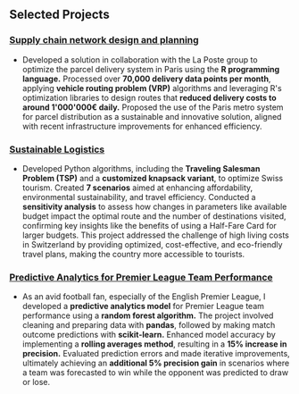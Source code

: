## **Selected Projects**

### [Supply chain network design and planning](https://github.com/Adlan-Boithier/Supply-Chain-La-Poste/)
  - Developed a solution in collaboration with the La Poste group to optimize the parcel delivery system in Paris using the **R programming language.** Processed over **70,000 delivery data points per month**, applying **vehicle routing problem (VRP)** algorithms and leveraging R's optimization libraries to design routes that **reduced delivery costs to around 1'000'000€ daily.** Proposed the use of the Paris metro system for parcel distribution as a sustainable and innovative solution, aligned with recent infrastructure improvements for enhanced efficiency.

### [Sustainable Logistics](https://github.com/Adlan-Boithier/Sustainable-Logistics/)
- Developed Python algorithms, including the **Traveling Salesman Problem (TSP)** and a **customized knapsack variant**, to optimize Swiss tourism. Created **7 scenarios** aimed at enhancing affordability, environmental sustainability, and travel efficiency. Conducted a **sensitivity analysis** to assess how changes in parameters like available budget impact the optimal route and the number of destinations visited, confirming key insights like the benefits of using a Half-Fare Card for larger budgets. This project addressed the challenge of high living costs in Switzerland by providing optimized, cost-effective, and eco-friendly travel plans, making the country more accessible to tourists.

### [Predictive Analytics for Premier League Team Performance](https://github.com/Adlan-Boithier/Premier-League-Prediction/)
- As an avid football fan, especially of the English Premier League, I developed a **predictive analytics model** for Premier League team performance using a **random forest algorithm.** The project involved cleaning and preparing data with **pandas**, followed by making match outcome predictions with **scikit-learn.** Enhanced model accuracy by implementing a **rolling averages method**, resulting in a **15% increase in precision.** Evaluated prediction errors and made iterative improvements, ultimately achieving an **additional 5% precision gain** in scenarios where a team was forecasted to win while the opponent was predicted to draw or lose.
